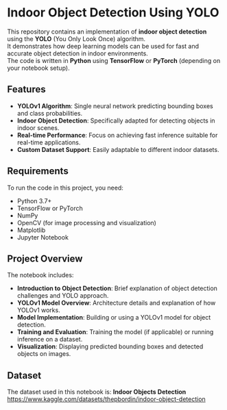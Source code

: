 # Indoor Object Detection Using YOLO

This repository contains an implementation of **indoor object detection** using the **YOLO** (You Only Look Once) algorithm.  
It demonstrates how deep learning models can be used for fast and accurate object detection in indoor environments.  
The code is written in **Python** using **TensorFlow** or **PyTorch** (depending on your notebook setup).

## Features

- **YOLOv1 Algorithm**: Single neural network predicting bounding boxes and class probabilities.
- **Indoor Object Detection**: Specifically adapted for detecting objects in indoor scenes.
- **Real-time Performance**: Focus on achieving fast inference suitable for real-time applications.
- **Custom Dataset Support**: Easily adaptable to different indoor datasets.

## Requirements

To run the code in this project, you need:

- Python 3.7+
- TensorFlow or PyTorch
- NumPy
- OpenCV (for image processing and visualization)
- Matplotlib
- Jupyter Notebook

## Project Overview

The notebook includes:

- **Introduction to Object Detection**: Brief explanation of object detection challenges and YOLO approach.
- **YOLOv1 Model Overview**: Architecture details and explanation of how YOLOv1 works.
- **Model Implementation**: Building or using a YOLOv1 model for object detection.
- **Training and Evaluation**: Training the model (if applicable) or running inference on a dataset.
- **Visualization**: Displaying predicted bounding boxes and detected objects on images.

## Dataset

The dataset used in this notebook is: **Indoor Objects Detection**  
https://www.kaggle.com/datasets/thepbordin/indoor-object-detection
